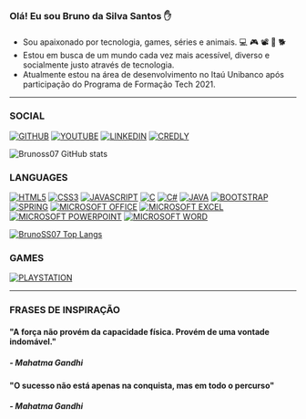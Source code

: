 ### Olá! Eu sou Bruno da Silva Santos ✋
#### 
* Sou apaixonado por tecnologia, games, séries e animais. 💻 🎮 📽️ 🐶 🐕
* Estou em busca de um mundo cada vez mais acessível, diverso e socialmente justo através de tecnologia.
* Atualmente estou na área de desenvolvimento no Itaú Unibanco após participação do Programa de Formação Tech 2021.
<hr>

### SOCIAL

[![GITHUB](https://img.shields.io/badge/GitHub-100000?style=for-the-badge&logo=github&logoColor=white)](https://github.com/brunoSS07)
[![YOUTUBE](https://img.shields.io/badge/YouTube-FF0000?style=for-the-badge&logo=youtube&logoColor=white)](https://www.youtube.com/c/CursoemV%C3%ADdeo/videos)
[![LINKEDIN](https://img.shields.io/badge/LinkedIn-0077B5?style=for-the-badge&logo=linkedin&logoColor=white)](https://www.linkedin.com/in/brunosilva07/)
[![CREDLY](https://img.shields.io/badge/Credly-0077B5?style=for-the-badge&logo=credly&logoColor=white)](https://www.credly.com/users/bruno-silva.4148d22a/badges)

![Brunoss07 GitHub stats](https://github-readme-stats.vercel.app/api?username=brunoSS07&show_icons=true&theme=dracula)

### LANGUAGES

[![HTML5](https://img.shields.io/badge/HTML5-E34F26?style=for-the-badge&logo=html5&logoColor=white)](https://www.w3schools.com/html/)
[![CSS3](https://img.shields.io/badge/CSS3-1572B6?style=for-the-badge&logo=css3&logoColor=white)](https://www.w3schools.com/css/)
[![JAVASCRIPT](https://img.shields.io/badge/JavaScript-F7DF1E?style=for-the-badge&logo=javascript&logoColor=black)](https://www.w3schools.com/js/)
[![C](https://img.shields.io/badge/C-00599C?style=for-the-badge&logo=c&logoColor=white)](https://blog.betrybe.com/linguagem-de-programacao/linguagem-c/)
[![C#](https://img.shields.io/badge/C%23-239120?style=for-the-badge&logo=c-sharp&logoColor=white)](https://www.w3schools.com/cs/index.php)
[![JAVA](https://img.shields.io/badge/Java-ED8B00?style=for-the-badge&logo=java&logoColor=white)](https://www.java.com/pt-BR/download/help/whatis_java.html)
[![BOOTSTRAP](https://img.shields.io/badge/Bootstrap-563D7C?style=for-the-badge&logo=bootstrap&logoColor=white)](https://www.w3schools.com/bootstrap/)
[![SPRING](https://img.shields.io/badge/Spring-6DB33F?style=for-the-badge&logo=spring&logoColor=white)](https://spring.io/projects/spring-boot)
[![MICROSOFT OFFICE](https://img.shields.io/badge/Microsoft_Office-D83B01?style=for-the-badge&logo=microsoft-office&logoColor=white)](https://www.microsoft.com/pt-br/microsoft-365/microsoft-office?rtc=1)
[![MICROSOFT EXCEL](https://img.shields.io/badge/Microsoft_Excel-217346?style=for-the-badge&logo=microsoft-excel&logoColor=white)](https://www.microsoft.com/en-ww/microsoft-365/excel)
[![MICROSOFT POWERPOINT](https://img.shields.io/badge/Microsoft_PowerPoint-B7472A?style=for-the-badge&logo=microsoft-powerpoint&logoColor=white)](https://www.microsoft.com/en-us/microsoft-365/powerpoint)
[![MICROSOFT WORD](https://img.shields.io/badge/Microsoft_Word-2B579A?style=for-the-badge&logo=microsoft-word&logoColor=white)](https://www.microsoft.com/en-us/microsoft-365/word)

[![BrunoSS07 Top Langs](https://github-readme-stats.vercel.app/api/top-langs/?username=brunoSS07&theme=dracula)](https://github.com/brunoSS07/github-readme-stats)


### GAMES
[![PLAYSTATION](https://img.shields.io/badge/PlayStation-003791?style=for-the-badge&logo=playstation&logoColor=white)](https://www.playstation.com/en-us/)

<hr>

### FRASES DE INSPIRAÇÃO

#### "A força não provém da capacidade física. Provém de uma vontade indomável."
##### - Mahatma Gandhi

#### "O sucesso não está apenas na conquista, mas em todo o percurso"
##### - Mahatma Gandhi
